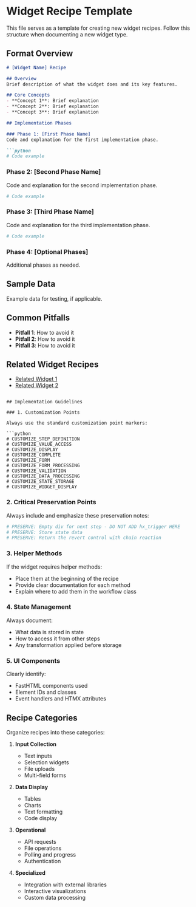 # Widget Recipe Template

This file serves as a template for creating new widget recipes. Follow this structure when documenting a new widget type.

## Format Overview

```markdown
# [Widget Name] Recipe

## Overview
Brief description of what the widget does and its key features.

## Core Concepts
- **Concept 1**: Brief explanation
- **Concept 2**: Brief explanation
- **Concept 3**: Brief explanation

## Implementation Phases

### Phase 1: [First Phase Name]
Code and explanation for the first implementation phase.

```python
# Code example
```

### Phase 2: [Second Phase Name]
Code and explanation for the second implementation phase.

```python
# Code example
```

### Phase 3: [Third Phase Name]
Code and explanation for the third implementation phase.

```python
# Code example
```

### Phase 4: [Optional Phases]
Additional phases as needed.

## Sample Data
Example data for testing, if applicable.

## Common Pitfalls
- **Pitfall 1**: How to avoid it
- **Pitfall 2**: How to avoid it
- **Pitfall 3**: How to avoid it

## Related Widget Recipes
- [Related Widget 1](path/to/widget1.md)
- [Related Widget 2](path/to/widget2.md)
```

## Implementation Guidelines

### 1. Customization Points

Always use the standard customization point markers:

```python
# CUSTOMIZE_STEP_DEFINITION
# CUSTOMIZE_VALUE_ACCESS
# CUSTOMIZE_DISPLAY
# CUSTOMIZE_COMPLETE
# CUSTOMIZE_FORM
# CUSTOMIZE_FORM_PROCESSING
# CUSTOMIZE_VALIDATION
# CUSTOMIZE_DATA_PROCESSING
# CUSTOMIZE_STATE_STORAGE
# CUSTOMIZE_WIDGET_DISPLAY
```

### 2. Critical Preservation Points

Always include and emphasize these preservation notes:

```python
# PRESERVE: Empty div for next step - DO NOT ADD hx_trigger HERE
# PRESERVE: Store state data
# PRESERVE: Return the revert control with chain reaction
```

### 3. Helper Methods

If the widget requires helper methods:
- Place them at the beginning of the recipe
- Provide clear documentation for each method
- Explain where to add them in the workflow class

### 4. State Management

Always document:
- What data is stored in state
- How to access it from other steps
- Any transformation applied before storage

### 5. UI Components

Clearly identify:
- FastHTML components used
- Element IDs and classes
- Event handlers and HTMX attributes

## Recipe Categories

Organize recipes into these categories:

1. **Input Collection**
   - Text inputs
   - Selection widgets
   - File uploads
   - Multi-field forms

2. **Data Display**
   - Tables
   - Charts
   - Text formatting
   - Code display

3. **Operational**
   - API requests
   - File operations
   - Polling and progress
   - Authentication

4. **Specialized**
   - Integration with external libraries
   - Interactive visualizations
   - Custom data processing 